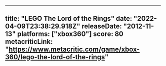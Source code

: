 
---
title: "LEGO The Lord of the Rings"
date: "2022-04-09T23:38:29.918Z"
releaseDate: "2012-11-13"
platforms: ["xbox360"]
score: 80
metacriticLink: "https://www.metacritic.com/game/xbox-360/lego-the-lord-of-the-rings"
---

